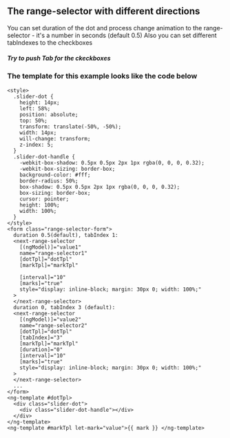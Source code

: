 ## The range-selector with different directions

You can set duration of the dot and process change animation to the range-selector - it's a number in seconds (default 0.5)
Also you can set different tabIndexes to the checkboxes

#### _Try to push Tab for the ckeckboxes_

### The template for this example looks like the code below

```
<style>
  .slider-dot {
    height: 14px;
    left: 58%;
    position: absolute;
    top: 50%;
    transform: translate(-50%, -50%);
    width: 14px;
    will-change: transform;
    z-index: 5;
  }
  .slider-dot-handle {
    -webkit-box-shadow: 0.5px 0.5px 2px 1px rgba(0, 0, 0, 0.32);
    -webkit-box-sizing: border-box;
    background-color: #fff;
    border-radius: 50%;
    box-shadow: 0.5px 0.5px 2px 1px rgba(0, 0, 0, 0.32);
    box-sizing: border-box;
    cursor: pointer;
    height: 100%;
    width: 100%;
  }
</style>
<form class="range-selector-form">
  duration 0.5(default), tabIndex 1:
  <next-range-selector
    [(ngModel)]="value1"
    name="range-selector1"
    [dotTpl]="dotTpl"
    [markTpl]="markTpl"

    [interval]="10"
    [marks]="true"
    style="display: inline-block; margin: 30px 0; width: 100%;"
  >
  </next-range-selector>
  duration 0, tabIndex 3 (default):
  <next-range-selector
    [(ngModel)]="value2"
    name="range-selector2"
    [dotTpl]="dotTpl"
    [tabIndex]="3"
    [markTpl]="markTpl"
    [duration]="0"
    [interval]="10"
    [marks]="true"
    style="display: inline-block; margin: 30px 0; width: 100%;"
  >
  </next-range-selector>
  ...
</form>
<ng-template #dotTpl>
  <div class="slider-dot">
    <div class="slider-dot-handle"></div>
  </div>
</ng-template>
<ng-template #markTpl let-mark="value">{{ mark }} </ng-template>
```
